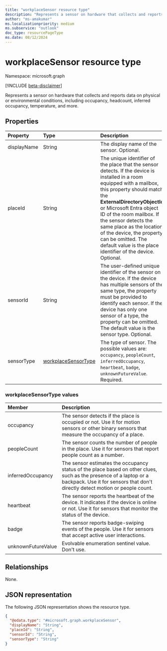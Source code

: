 ```yaml
---
title: "workplaceSensor resource type"
description: "Represents a sensor on hardware that collects and reports data on physical or environmental conditions, including occupancy, headcount, inferred occupancy, temperature, and more."
author: "ms-amakumar"
ms.localizationpriority: medium
ms.subservice: "outlook"
doc_type: resourcePageType
ms.date: 08/12/2024
---
```


# workplaceSensor resource type

Namespace: microsoft.graph

[!INCLUDE [beta-disclaimer](../../includes/beta-disclaimer.md)]

Represents a sensor on hardware that collects and reports data on physical or environmental conditions, including occupancy, headcount, inferred occupancy, temperature, and more.

## Properties

|Property|Type|Description|
|:---|:---|:---|
|displayName|String|The display name of the sensor. Optional.|
|placeId|String| The unique identifier of the place that the sensor detects. If the device is installed in a room equipped with a mailbox, this property should match the **ExternalDirectoryObjectId** or Microsoft Entra object ID of the room mailbox. If the sensor detects the same place as the location of the device, the property can be omitted. The default value is the place identifier of the device. Optional. |
|sensorId|String| The user-defined unique identifier of the sensor on the device. If the device has multiple sensors of the same type, the property must be provided to identify each sensor. If the device has only one sensor of a type, the property can be omitted. The default value is the sensor type. Optional. |
|sensorType|[workplaceSensorType](../resources/workplacesensor.md#workplacesensortype-values)|The type of sensor. The possible values are: `occupancy`, `peopleCount`, `inferredOccupancy`, `heartbeat`, `badge`, `unknownFutureValue`. Required. |

### workplaceSensorType values

| Member             | Description                                                                                                                                                                                        |
|:-------------------|:---------------------------------------------------------------------------------------------------------------------------------------------------------------------------------------------------|
| occupancy          | The sensor detects if the place is occupied or not. Use it for motion sensors or other binary sensors that measure the occupancy of a place.                                                           |
| peopleCount        | The sensor counts the number of people in the place. Use it for sensors that report people count as a number.                                                                                      |
| inferredOccupancy  | The sensor estimates the occupancy status of the place based on other clues, such as the presence of a laptop or a backpack. Use it for sensors that don't directly detect motion or people count. |
| heartbeat          | The sensor reports the heartbeat of the device. It indicates if the device is online or not. Use it for sensors that monitor the status of the device.                                             |
| badge | The sensor reports badge-swiping events of the people. Use it for sensors that accept active user interactions. |
| unknownFutureValue | Evolvable enumeration sentinel value. Don't use.                                                                                                                                                   |

## Relationships

None.

## JSON representation
The following JSON representation shows the resource type.
<!-- {
  "blockType": "resource",
  "@odata.type": "microsoft.graph.workplaceSensor"
}
-->
``` json
{
  "@odata.type": "#microsoft.graph.workplaceSensor",
  "displayName": "String",
  "placeId": "String",
  "sensorId": "String",
  "sensorType": "String"
}
```

